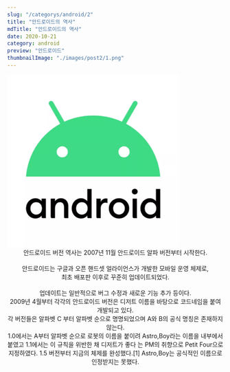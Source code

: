 ```yaml
---
slug: "/categorys/android/2"
title: "안드로이드의 역사"
mdTitle: "안드로이드의 역사"   
date: 2020-10-21
category: android
preview: "안드로이드"
thumbnailImage: "./images/post2/1.png"
---
```


<img src="./images/post2/1.png" width="400px" height="400px">

<center>
안드로이드 버전 역사는 2007년 11월 안드로이드 알파 버전부터 시작한다.
</center>

<br/>

<center>
안드로이드는 구글과 오픈 핸드셋 얼라이언스가 개발한 모바일 운영 체제로,
<br/> 
최초 배포판 이후로 꾸준히 업데이트되었다.
</center>

<br/> 

<center>
업데이트는 일반적으로 버그 수정과 새로운 기능 추가 등이다. 
<br/>
2009년 4월부터 각각의 안드로이드 버전은 디저트 이름을 바탕으로 코드네임을 붙여 개발되고 있다.
<br/>
각 버전들은 알파벳 C 부터 알파벳 순으로 명명되었으며 A와 B의 공식 명칭은 존재하지 않는다. 
<br/>
1.0에서는 A부터 알파벳 순으로 로봇의 이름을 붙이려 Astro,Boy라는 이름을 내부에서 붙였고 1.1에서는 이 규칙을 위반한 채 디저트가 좋다 는 PM의 취향으로 Petit Four으로 지정하였다. 1.5 버전부터 지금의 체제를 완성했다.[1] Astro,Boy는 공식적인 이름으로 인정받지는 못했다.
<br/>
</center>